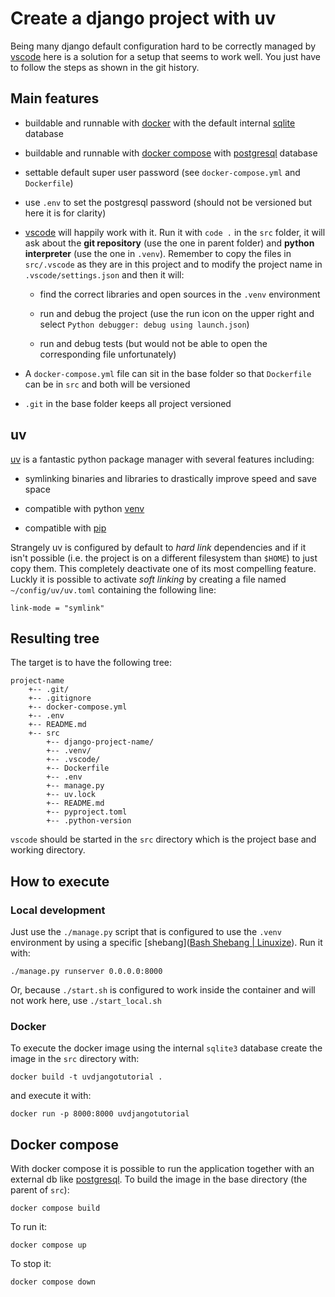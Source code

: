 # Create a django project with uv

Being many django default configuration hard to be correctly managed by [vscode](https://code.visualstudio.com/) here is a solution for a setup that seems to work well. You just have to follow the steps as shown in the git history.

## Main features

- buildable and runnable with [docker](https://www.docker.com/) with the default internal [sqlite](https://www.sqlite.org/) database

- buildable and runnable with [docker compose](https://docs.docker.com/compose/) with [postgresql](https://www.postgresql.org/) database

- settable default super user password (see `docker-compose.yml` and `Dockerfile`)

- use `.env` to set the postgresql password (should not be versioned but here it is for clarity)

- [vscode](https://code.visualstudio.com/) will happily work with it. 
  Run it with `code .`  in the `src` folder, it will ask about the **git repository** (use the one in parent folder) and **python interpreter** (use the one in `.venv`). Remember to copy the files in `src/.vscode` as they are in this project and to modify the project name in `.vscode/settings.json` and then it will:
  
  - find the correct libraries and open sources in the `.venv` environment
  
  - run and debug the project (use the run icon on the upper right and select `Python debugger: debug using launch.json`)
  
  - run and debug tests (but would not be able to open the corresponding file unfortunately)

- A `docker-compose.yml` file can sit in the base folder so that `Dockerfile` can be in `src`  and both will be versioned

- `.git` in the base folder keeps all project versioned

## uv

[uv](https://docs.astral.sh/uv/) is a fantastic python package manager with several features including:

- symlinking binaries and libraries to drastically improve speed and save space

- compatible with python [venv](https://docs.python.org/3/library/venv.html) 

- compatible with [pip](https://pypi.org/)

Strangely uv is configured by default to *hard link* dependencies and if it isn't possible (i.e. the project is on a different filesystem than `$HOME`) to just copy them. This completely deactivate one of its most compelling feature. Luckly it is possible to activate *soft linking* by creating a file named `~/config/uv/uv.toml` containing the following line:

```
link-mode = "symlink"
```

## Resulting tree

The target is to have the following tree:

```
project-name
    +-- .git/
    +-- .gitignore
    +-- docker-compose.yml
    +-- .env
    +-- README.md
    +-- src
        +-- django-project-name/
        +-- .venv/
        +-- .vscode/
        +-- Dockerfile
        +-- .env
        +-- manage.py
        +-- uv.lock
        +-- README.md
        +-- pyproject.toml
        +-- .python-version
```

`vscode` should be started in the `src` directory which is the project base and working directory.

## How to execute

### Local development

Just use the `./manage.py` script that is configured to use the `.venv` environment by using a specific [shebang]([Bash Shebang | Linuxize](https://linuxize.com/post/bash-shebang/)). Run it with:

```
./manage.py runserver 0.0.0.0:8000
```

Or, because `./start.sh` is configured to work inside the container and will not work here, use `./start_local.sh`

### Docker

To execute the docker image using the internal `sqlite3` database create the image in the `src` directory with:

```
docker build -t uvdjangotutorial . 
```

and execute it with:

```
docker run -p 8000:8000 uvdjangotutorial
```

## Docker compose

With docker compose it is possible to run the application together with an external db like [postgresql](https://www.postgresql.org/). To build the image in the base directory (the parent of `src`):

```
docker compose build
```

To run it:

```
docker compose up
```

To stop it:

```
docker compose down
```


